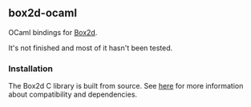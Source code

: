 ## box2d-ocaml

OCaml bindings for [Box2d](https://box2d.org/).

It's not finished and most of it hasn't been tested.

### Installation

The Box2d C library is built from source. See [here](https://github.com/erincatto/box2d) for more information about compatibility and dependencies.
